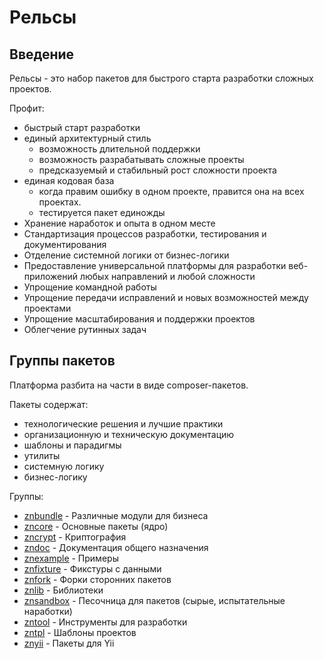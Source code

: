 # Рельсы

## Введение

Рельсы - это набор пакетов для быстрого старта разработки сложных проектов.

Профит:

* быстрый старт разработки
* единый архитектурный стиль
  * возможность длительной поддержки
  * возможность разрабатывать сложные проекты
  * предсказуемый и стабильный рост сложности проекта
* единая кодовая база
  * когда правим ошибку в одном проекте, правится она на всех проектах.
  * тестируется пакет единожды
* Хранение наработок и опыта в одном месте
* Стандартизация процессов разработки, тестирования и документирования
* Отделение системной логики от бизнес-логики
* Предоставление универсальной платформы для разработки веб-приложений любых направлений и любой сложности
* Упрощение командной работы
* Упрощение передачи исправлений и новых возможностей между проектами
* Упрощение масштабирования и поддержки проектов
* Облегчение рутинных задач

## Группы пакетов

Платформа разбита на части в виде composer-пакетов.

Пакеты содержат:

* технологические решения и лучшие практики
* организационную и техническую документацию
* шаблоны и парадигмы
* утилиты
* системную логику
* бизнес-логику

Группы:

* [znbundle](https://github.com/znbundle) - Различные модули для бизнеса
* [zncore](https://github.com/zncore) - Основные пакеты (ядро)
* [zncrypt](https://github.com/zncrypt) - Криптография
* [zndoc](https://github.com/zndoc) - Документация общего назначения
* [znexample](https://github.com/znexample) - Примеры
* [znfixture](https://github.com/znfixture) - Фикстуры с данными
* [znfork](https://github.com/znfork) - Форки сторонних пакетов
* [znlib](https://github.com/znlib) - Библиотеки
* [znsandbox](https://github.com/znsandbox) - Песочница для пакетов (сырые, испытательные наработки)
* [zntool](https://github.com/zntool) - Инструменты для разработки
* [zntpl](https://github.com/zntpl) - Шаблоны проектов
* [znyii](https://github.com/znyii) - Пакеты для Yii
